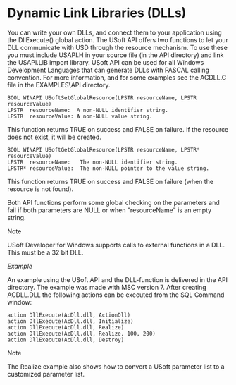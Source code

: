 # Dynamic Link Libraries (DLLs)

You can write your own DLLs, and connect them to your application using the DllExecute() global action. The USoft API offers two functions to let your DLL communicate with USD through the resource mechanism. To use these you must include USAPI.H in your source file (in the API directory) and link the USAPI.LIB import library. USoft API can be used for all Windows Development Languages that can generate DLLs with PASCAL calling convention. For more information, and for some examples see the ACDLL.C file in the EXAMPLES\\API directory.

```
BOOL WINAPI USoftSetGlobalResource(LPSTR resourceName, LPSTR resourceValue)
LPSTR  resourceName:  A non-NULL identifier string.
LPSTR  resourceValue: A non-NULL value string.

```

This function returns TRUE on success and FALSE on failure. If the resource does not exist, it will be created.

```
BOOL WINAPI USoftGetGlobalResource(LPSTR resourceName, LPSTR* resourceValue)
LPSTR  resourceName:   The non-NULL identifier string.
LPSTR* resourceValue:  The non-NULL pointer to the value string.

```

This function returns TRUE on success and FALSE on failure (when the resource is not found).

Both API functions perform some global checking on the parameters and fail if both parameters are NULL or when "resourceName" is an empty string.

> [!NOTE]
> USoft Developer for Windows supports calls to external functions in a DLL. This must be a 32 bit DLL.

*Example*

An example using the USoft API and the DLL-function is delivered in the API directory. The example was made with MSC version 7. After creating ACDLL.DLL the following actions can be executed from the SQL Command window:

```
action DllExecute(AcDll.dll, ActionDll)
action DllExecute(AcDll.dll, Initialize)
action DllExecute(AcDll.dll, Realize)
action DllExecute(AcDll.dll, Realize, 100, 200)
action DllExecute(AcDll.dll, Destroy)

```

> [!NOTE]
> The Realize example also shows how to convert a USoft parameter list to a customized parameter list.